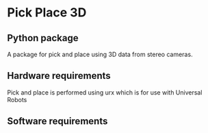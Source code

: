 # Pick Place 3D
## Python package
A package for pick and place using 3D data from stereo cameras. 

## Hardware requirements
Pick and place is performed using urx which is for use with Universal Robots

## Software requirements